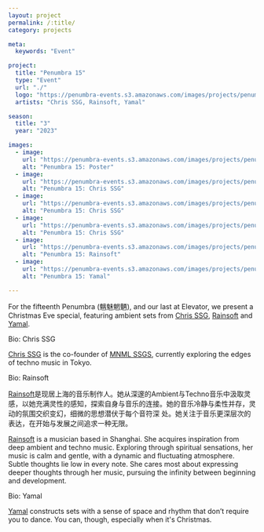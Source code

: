 ```yaml
---
layout: project
permalink: /:title/
category: projects

meta:
  keywords: "Event"

project:
  title: "Penumbra 15"
  type: "Event"
  url: "./"
  logo: "https://penumbra-events.s3.amazonaws.com/images/projects/penumbra-15/logo.jpg"
  artists: "Chris SSG, Rainsoft, Yamal"

season:
  title: "3"
  year: "2023"

images:
  - image:
    url: "https://penumbra-events.s3.amazonaws.com/images/projects/penumbra-15/poster.jpg"
    alt: "Penumbra 15: Poster"
  - image:
    url: "https://penumbra-events.s3.amazonaws.com/images/projects/penumbra-15/chris-ssg-1.jpg"
    alt: "Penumbra 15: Chris SSG"
  - image:
    url: "https://penumbra-events.s3.amazonaws.com/images/projects/penumbra-15/chris-ssg-2.jpg"
    alt: "Penumbra 15: Chris SSG"
  - image:
    url: "https://penumbra-events.s3.amazonaws.com/images/projects/penumbra-15/chris-ssg-3.jpg"
    alt: "Penumbra 15: Chris SSG"
  - image:
    url: "https://penumbra-events.s3.amazonaws.com/images/projects/penumbra-12/rainsoft-1.jpg"
    alt: "Penumbra 15: Rainsoft"
  - image:
    url: "https://penumbra-events.s3.amazonaws.com/images/projects/penumbra-8/yamal-1.jpg"
    alt: "Penumbra 15: Yamal"

---
```

<p>For the fifteenth Penumbra (魑魅魍魉), and our last at Elevator, we present a Christmas Eve special, featuring ambient sets from <a href="https://www.instagram.com/mnmlssgs/">Chris SSG</a>, <a href="https://www.instagram.com/_rainsoft/">Rainsoft</a> and <a href="https://www.instagram.com/zuihitsu/">Yamal</a>.</p>

<span class="h2">Bio: Chris SSG</span>

<p><a href="https://www.instagram.com/mnmlssgs/">Chris SSG</a> is the co-founder of <a href="http://mnmlssg.blogspot.com">MNML SSGS</a>, currently exploring the edges of techno music in Tokyo.</p>

<span class="h2">Bio: Rainsoft</span>

<p><a href="https://www.instagram.com/_rainsoft/">Rainsoft</a>是现居上海的音乐制作人。她从深邃的Ambient与Techno音乐中汲取灵感，以她充满灵性的感知，探索自身与音乐的连接。她的音乐冷静与柔性并存，灵动的氛围交织变幻，细微的思想潜伏于每个音符深 处。她关注于音乐更深层次的表达，在开始与发展之间追求一种无限。
</p>

<p><a href="https://www.instagram.com/_rainsoft/">Rainsoft</a> is a musician based in Shanghai. She acquires inspiration from deep ambient and techno music. Exploring through spiritual sensations, her music is calm and gentle, with a dynamic and fluctuating atmosphere. Subtle thoughts lie low in every note. She cares most about expressing deeper thoughts through her music, pursuing the infinity between beginning and development.</p>

<span class="h2">Bio: Yamal</span>

<p><a href="https://www.instagram.com/zuihitsu/">Yamal</a> constructs sets with a sense of space and rhythm that don’t require you to dance. You can, though, especially when it's Christmas.</p>